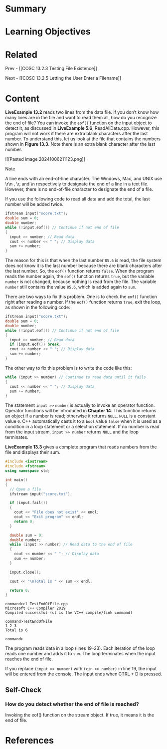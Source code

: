 # Summary

# Learning Objectives

# Related
Prev - [[COSC 13.2.3 Testing File Existence]]

Next - [[COSC 13.2.5 Letting the User Enter a Filename]]
# Content

**LiveExample 13.2** reads two lines from the data file. If you don’t know how many lines are in the file and want to read them all, how do you recognize the end of file? You can invoke the `eof()` function on the input object to detect it, as discussed in **LiveExample 5.6**, ReadAllData.cpp. However, this program will not work if there are extra blank characters after the last number. To understand this, let us look at the file that contains the numbers shown in **Figure 13.3**. Note there is an extra blank character after the last number.

![[Pasted image 20241006211123.png]]

>[!Note]
A line ends with an end-of-line character. The Windows, Mac, and UNIX use \r\n , \r, and \n respectively to designate the end of a line in a text file. However, there is no end-of-file character to designate the end of a file.

If you use the following code to read all data and add the total, the last number will be added twice.

```cpp
ifstream input("score.txt"); 
double sum = 0; 
double number; 
while (!input.eof()) // Continue if not end of file 
{ 
  input >> number; // Read data 
  cout << number << " "; // Display data 
  sum += number; 
} 
```

The reason for this is that when the last number `85.6` is read, the file system does not know it is the last number because there are blank characters after the last number. So, the `eof()` function returns `false`. When the program reads the number again, the `eof()` function returns `true`, but the variable `number` is not changed, because nothing is read from the file. The variable `number` still contains the value `85.6`, which is added again to `sum`.

There are two ways to fix this problem. One is to check the `eof()` function right after reading a number. If the `eof()` function returns `true`, exit the loop, as shown in the following code:

```cpp
ifstream input("score.txt"); 
double sum = 0; 
double number; 
while (!input.eof()) // Continue if not end of file 
{ 
  input >> number; // Read data 
  if (input.eof()) break; 
  cout << number << " "; // Display data 
  sum += number; 
} 
```

The other way to fix this problem is to write the code like this:

```cpp
while (input >> number) // Continue to read data until it fails 
{ 
  cout << number << " "; // Display data 
  sum += number; 
} 
```

The statement `input >>` `number` is actually to invoke an operator function. Operator functions will be introduced in **Chapter 14**. This function returns an object if a number is read; otherwise it returns `NULL`. `NULL` is a constant value `0`. C++ automatically casts it to a `bool` value `false` when it is used as a condition in a loop statement or a selection statement. If no number is read from the input stream, `input >> number` returns `NULL` and the loop terminates.

**LiveExample 13.3** gives a complete program that reads numbers from the file and displays their sum.
```C++
#include <iostream>
#include <fstream>
using namespace std;

int main()
{
  // Open a file
  ifstream input("score.txt");

  if (input.fail())
  {
    cout << "File does not exist" << endl;
    cout << "Exit program" << endl;
    return 0;
  }

  double sum = 0;
  double number;
  while (input >> number) // Read data to the end of file
  {
    cout << number << " "; // Display data
    sum += number;
  }

  input.close();

  cout << "\nTotal is " << sum << endl;

  return 0;
}
```

```
command>cl TestEndOfFile.cpp
Microsoft C++ Compiler 2019 
Compiled successful (cl is the VC++ compile/link command)

command>TestEndOfFile 
1 2 3
Total is 6

command>
```

The program reads data in a loop (lines 19–23). Each iteration of the loop reads one number and adds it to `sum`. The loop terminates when the input reaches the end of file.

If you replace `(input >> number)` with `(cin >> number)` in line 19, the input will be entered from the console. The input ends when CTRL + D is pressed.

## Self-Check

### How do you detect whether the end of file is reached?

Invoking the eof() function on the stream object. If true, it means it is the end of file.

# References
